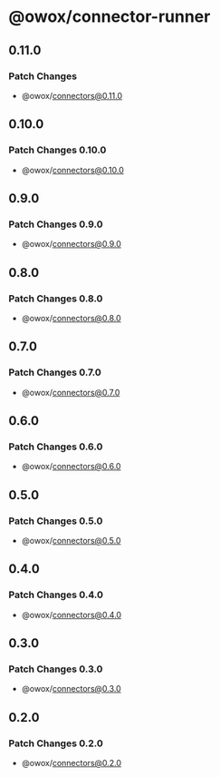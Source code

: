 # @owox/connector-runner

## 0.11.0

### Patch Changes

- @owox/connectors@0.11.0

## 0.10.0

### Patch Changes 0.10.0

- @owox/connectors@0.10.0

## 0.9.0

### Patch Changes 0.9.0

- @owox/connectors@0.9.0

## 0.8.0

### Patch Changes 0.8.0

- @owox/connectors@0.8.0

## 0.7.0

### Patch Changes 0.7.0

- @owox/connectors@0.7.0

## 0.6.0

### Patch Changes 0.6.0

- @owox/connectors@0.6.0

## 0.5.0

### Patch Changes 0.5.0

- @owox/connectors@0.5.0

## 0.4.0

### Patch Changes 0.4.0

- @owox/connectors@0.4.0

## 0.3.0

### Patch Changes 0.3.0

- @owox/connectors@0.3.0

## 0.2.0

### Patch Changes 0.2.0

- @owox/connectors@0.2.0
